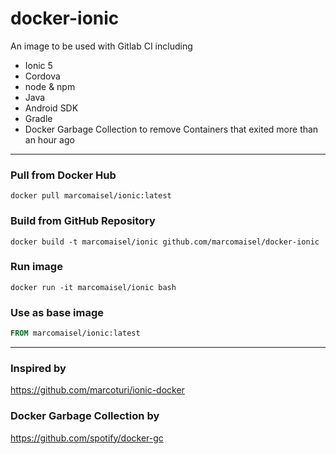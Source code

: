 # docker-ionic
An image to be used with Gitlab CI including 

- Ionic 5
- Cordova
- node & npm
- Java
- Android SDK
- Gradle
- Docker Garbage Collection to remove Containers that exited more than an hour ago

----

### Pull from Docker Hub
```
docker pull marcomaisel/ionic:latest
```

### Build from GitHub Repository
```
docker build -t marcomaisel/ionic github.com/marcomaisel/docker-ionic
```

### Run image
```
docker run -it marcomaisel/ionic bash
```

### Use as base image
```Dockerfile
FROM marcomaisel/ionic:latest
```

-----

### Inspired by
https://github.com/marcoturi/ionic-docker

### Docker Garbage Collection by
https://github.com/spotify/docker-gc
